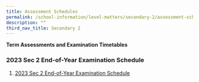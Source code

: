 ```yaml
---
title: Assessment Schedules
permalink: /school-information/level-matters/secondary-2/assessment-schedules/
description: ""
third_nav_title: Secondary 2
---
```

**Term Assessments and Examination Timetables**

### 2023 Sec 2 End-of-Year Examination Schedule

1. [2023 Sec 2 End-of-Year Examination Schedule](/files/Examination%20Timetables/2023%20Exam%20Timetables/EOY/2023%20s2%20eoy%20tt.pdf)
